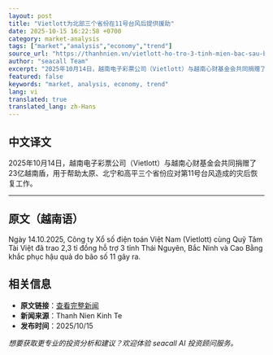 ```yaml
---
layout: post
title: "Vietlott为北部三个省份在11号台风后提供援助"
date: 2025-10-15 16:22:58 +0700
category: market-analysis
tags: ["market","analysis","economy","trend"]
source_url: "https://thanhnien.vn/vietlott-ho-tro-3-tinh-mien-bac-sau-bao-so-11-185251015135256006.htm"
author: "seacall Team"
excerpt: "2025年10月14日，越南电子彩票公司（Vietlott）与越南心财基金会共同捐赠了23亿越南盾，用于帮助太原、北宁和高平三个省份应对第11号台风造成的灾后恢复工作。..."
featured: false
keywords: "market, analysis, economy, trend"
lang: vi
translated: true
translated_lang: zh-Hans
---
```


## 中文译文

2025年10月14日，越南电子彩票公司（Vietlott）与越南心财基金会共同捐赠了23亿越南盾，用于帮助太原、北宁和高平三个省份应对第11号台风造成的灾后恢复工作。

---

## 原文（越南语）

Ng&agrave;y 14.10.2025, C&ocirc;ng ty Xổ số điện to&aacute;n Việt Nam (Vietlott) c&ugrave;ng Quỹ T&acirc;m T&agrave;i Việt đ&atilde; trao 2,3 tỉ đồng hỗ trợ 3 tỉnh Th&aacute;i Nguy&ecirc;n, Bắc Ninh v&agrave; Cao Bằng khắc phục hậu quả do b&atilde;o số 11 g&acirc;y ra.

## 相关信息

- **原文链接**：[查看完整新闻](https://thanhnien.vn/vietlott-ho-tro-3-tinh-mien-bac-sau-bao-so-11-185251015135256006.htm)
- **新闻来源**：Thanh Nien Kinh Te
- **发布时间**：2025/10/15

*想要获取更专业的投资分析和建议？欢迎体验 seacall AI 投资顾问服务。*